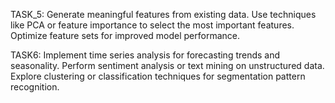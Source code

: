 TASK_5: Generate meaningful features from existing data. Use techniques like PCA or feature importance to select the most important features. Optimize feature sets for improved model performance.

TASK6: Implement time series analysis for forecasting trends and seasonality. Perform sentiment analysis or text mining on unstructured data. Explore clustering or classification techniques for segmentation pattern recognition.
